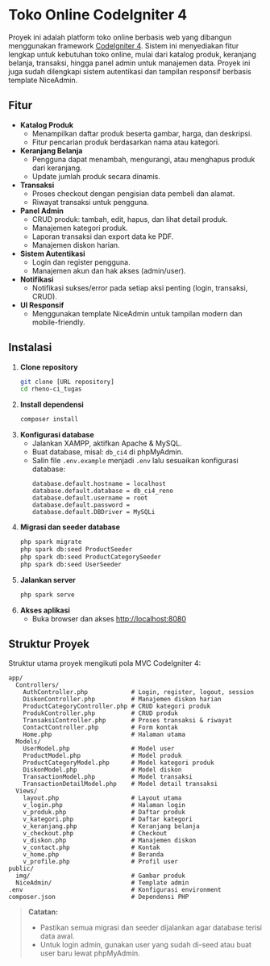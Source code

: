 # Toko Online CodeIgniter 4

Proyek ini adalah platform toko online berbasis web yang dibangun menggunakan framework [CodeIgniter 4](https://codeigniter.com/). Sistem ini menyediakan fitur lengkap untuk kebutuhan toko online, mulai dari katalog produk, keranjang belanja, transaksi, hingga panel admin untuk manajemen data. Proyek ini juga sudah dilengkapi sistem autentikasi dan tampilan responsif berbasis template NiceAdmin.

## Fitur

- **Katalog Produk**
  - Menampilkan daftar produk beserta gambar, harga, dan deskripsi.
  - Fitur pencarian produk berdasarkan nama atau kategori.
- **Keranjang Belanja**
  - Pengguna dapat menambah, mengurangi, atau menghapus produk dari keranjang.
  - Update jumlah produk secara dinamis.
- **Transaksi**
  - Proses checkout dengan pengisian data pembeli dan alamat.
  - Riwayat transaksi untuk pengguna.
- **Panel Admin**
  - CRUD produk: tambah, edit, hapus, dan lihat detail produk.
  - Manajemen kategori produk.
  - Laporan transaksi dan export data ke PDF.
  - Manajemen diskon harian.
- **Sistem Autentikasi**
  - Login dan register pengguna.
  - Manajemen akun dan hak akses (admin/user).
- **Notifikasi**
  - Notifikasi sukses/error pada setiap aksi penting (login, transaksi, CRUD).
- **UI Responsif**
  - Menggunakan template NiceAdmin untuk tampilan modern dan mobile-friendly.

## Instalasi

1. **Clone repository**
   ```bash
   git clone [URL repository]
   cd rheno-ci_tugas
   ```
2. **Install dependensi**
   ```bash
   composer install
   ```
3. **Konfigurasi database**
   - Jalankan XAMPP, aktifkan Apache & MySQL.
   - Buat database, misal: `db_ci4` di phpMyAdmin.
   - Salin file `.env.example` menjadi `.env` lalu sesuaikan konfigurasi database:
     ```
     database.default.hostname = localhost
     database.default.database = db_ci4_reno
     database.default.username = root
     database.default.password =
     database.default.DBDriver = MySQLi
     ```
4. **Migrasi dan seeder database**
   ```bash
   php spark migrate
   php spark db:seed ProductSeeder
   php spark db:seed ProductCategorySeeder
   php spark db:seed UserSeeder
   ```
5. **Jalankan server**
   ```bash
   php spark serve
   ```
6. **Akses aplikasi**
   - Buka browser dan akses [http://localhost:8080](http://localhost:8080)

## Struktur Proyek

Struktur utama proyek mengikuti pola MVC CodeIgniter 4:

```
app/
  Controllers/
    AuthController.php            # Login, register, logout, session
    DiskonController.php          # Manajemen diskon harian
    ProductCategoryController.php # CRUD kategori produk
    ProdukController.php          # CRUD produk
    TransaksiController.php       # Proses transaksi & riwayat
    ContactController.php         # Form kontak
    Home.php                      # Halaman utama
  Models/
    UserModel.php                 # Model user
    ProductModel.php              # Model produk
    ProductCategoryModel.php      # Model kategori produk
    DiskonModel.php               # Model diskon
    TransactionModel.php          # Model transaksi
    TransactionDetailModel.php    # Model detail transaksi
  Views/
    layout.php                    # Layout utama
    v_login.php                   # Halaman login
    v_produk.php                  # Daftar produk
    v_kategori.php                # Daftar kategori
    v_keranjang.php               # Keranjang belanja
    v_checkout.php                # Checkout
    v_diskon.php                  # Manajemen diskon
    v_contact.php                 # Kontak
    v_home.php                    # Beranda
    v_profile.php                 # Profil user
public/
  img/                            # Gambar produk
  NiceAdmin/                      # Template admin
.env                              # Konfigurasi environment
composer.json                     # Dependensi PHP
```

> **Catatan:**  
> - Pastikan semua migrasi dan seeder dijalankan agar database terisi data awal.
> - Untuk login admin, gunakan user yang sudah di-seed atau buat user baru lewat phpMyAdmin.
